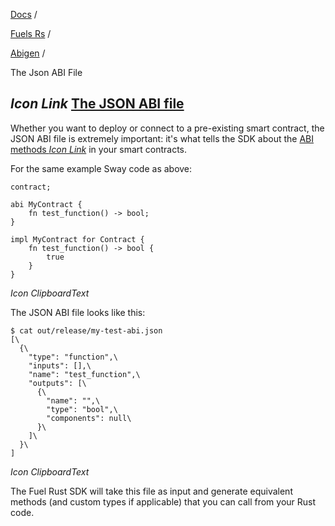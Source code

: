 [Docs](https://docs.fuel.network/) /

[Fuels Rs](https://docs.fuel.network/docs/fuels-rs/) /

[Abigen](https://docs.fuel.network/docs/fuels-rs/abigen/) /

The Json ABI File

## _Icon Link_ [The JSON ABI file](https://docs.fuel.network/docs/fuels-rs/abigen/the-json-abi-file/\#the-json-abi-file)

Whether you want to deploy or connect to a pre-existing smart contract, the JSON ABI file is extremely important: it's what tells the SDK about the [ABI methods _Icon Link_](https://docs.fuel.network/guides/quickstart/building-a-smart-contract/#abi) in your smart contracts.

For the same example Sway code as above:

```fuel_Box fuel_Box-idXKMmm-css
contract;

abi MyContract {
    fn test_function() -> bool;
}

impl MyContract for Contract {
    fn test_function() -> bool {
        true
    }
}
```

_Icon ClipboardText_

The JSON ABI file looks like this:

```fuel_Box fuel_Box-idXKMmm-css
$ cat out/release/my-test-abi.json
[\
  {\
    "type": "function",\
    "inputs": [],\
    "name": "test_function",\
    "outputs": [\
      {\
        "name": "",\
        "type": "bool",\
        "components": null\
      }\
    ]\
  }\
]
```

_Icon ClipboardText_

The Fuel Rust SDK will take this file as input and generate equivalent methods (and custom types if applicable) that you can call from your Rust code.
